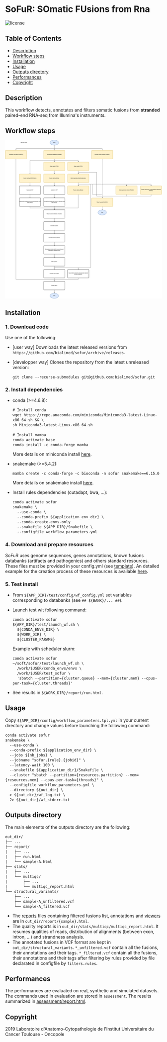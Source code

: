 # SoFuR: SOmatic FUsions from Rna

![license](https://img.shields.io/badge/license-GPLv3-blue)

## Table of Contents
* [Description](#description)
* [Workflow steps](#workflow-steps)
* [Installation](#installation)
* [Usage](#usage)
* [Outputs directory](#outputs-directory)
* [Performances](#performances)
* [Copyright](#copyright)

## Description
This workflow detects, annotates and filters somatic fusions from **stranded**
paired-end RNA-seq from Illumina's instruments.

## Workflow steps
![workflow](doc/img/workflow.png)

## Installation
### 1. Download code
Use one of the following:

* [user way] Downloads the latest released versions from
`https://github.com/bialimed/sofur/archive/releases`.
* [developper way] Clones the repository from the latest unreleased version:

      git clone --recurse-submodules git@github.com:bialimed/sofur.git

### 2. Install dependencies
* conda (>=4.6.8):

      # Install conda
      wget https://repo.anaconda.com/miniconda/Miniconda3-latest-Linux-x86_64.sh && \
      sh Miniconda3-latest-Linux-x86_64.sh

      # Install mamba
      conda activate base
      conda install -c conda-forge mamba

  More details on miniconda install [here](https://docs.conda.io/en/latest/miniconda.html).

* snakemake (>=5.4.2):

      mamba create -c conda-forge -c bioconda -n sofur snakemake==6.15.0

  More details on snakemake install [here](https://snakemake.readthedocs.io/en/stable/getting_started/installation.html).

* Install rules dependencies (cutadapt, bwa, ...):

      conda activate sofur
      snakemake \
        --use-conda \
        --conda-prefix ${application_env_dir} \
        --conda-create-envs-only
        --snakefile ${APP_DIR}/Snakefile \
        --configfile workflow_parameters.yml

### 4. Download and prepare resources
SoFuR uses genome sequences, genes annotations, known fusions databanks (artifacts
and pathogenics) and others standard resources. These files must be provided in
your config.yml (see [template](config/workflow_parameters.tpl.yml)).
An detailed example for the creation process of these resources is available
[here](doc/prepare_databanks.md).

### 5. Test install
* From `${APP_DIR}/test/config/wf_config.yml` set variables corresponding to
databanks (see `## ${BANK}/... ##`).

* Launch test wit following command:

      conda activate sofur
      ${APP_DIR}/test/launch_wf.sh \
        ${CONDA_ENVS_DIR} \
        ${WORK_DIR} \
        ${CLUSTER_PARAMS}

  Example with scheduler slurm:

      conda activate sofur
      ~/soft/sofur/test/launch_wf.sh \
        /work/$USER/conda_envs/envs \
        /work/$USER/test_sofur \
        'sbatch --partition={cluster.queue} --mem={cluster.mem} --cpus-per-task={cluster.threads}'

* See results in `${WORK_DIR}/report/run.html`.

## Usage
Copy `${APP_DIR}/config/workflow_parameters.tpl.yml` in your current directory
and change values before launching the following command:

    conda activate sofur
    snakemake \
      --use-conda \
      --conda-prefix ${application_env_dir} \
      --jobs ${nb_jobs} \
      --jobname "sofur.{rule}.{jobid}" \
      --latency-wait 100 \
      --snakefile ${application_dir}/Snakefile \
      --cluster "sbatch --partition={resources.partition} --mem={resources.mem} --cpus-per-task={threads}" \
      --configfile workflow_parameters.yml \
      --directory ${out_dir} \
      > ${out_dir}/wf_log.txt \
      2> ${out_dir}/wf_stderr.txt

## Outputs directory
The main elements of the outputs directory are the following:

    out_dir/
    ├── ...
    ├── report/
    |   ├── ...
    |   ├── run.html
    |   └── sample-A.html
    ├── stats/
    |   ├── ...
    |   └── multiqc/
    |       ├── ...
    |       └── multiqc_report.html
    └── structural_variants/
        ├── ...
        ├── sample-A_unfiltered.vcf
        └── sample-A_filtered.vcf

* The [reports](doc/img/example_EWSR1_FLI1.png) files containing filtered fusions
list, annotations and [viewers](doc/img/example_breakend_viewer.png) are in
`out_dir/report/{sample}.html`.
* The quality reports is in `out_dir/stats/multiqc/multiqc_report.html`. It
resumes qualities of reads, distribution of alignments (between exon, intron,
...) and strandness analysis.
* The annotated fusions in VCF format are kept in `out_dir/structural_variants`.
`*_unfiltered.vcf` contain all the fusions, their annotations and their tags.
`*_filtered.vcf` contain all the fusions, their annotations and their tags after
filtering by rules provided by file declarated in configfile by `filters.rules`.

## Performances
The performances are evaluated on real, synthetic and simulated datasets. The
commands used in evaluation are stored in `assessment`. The results summarized
in [assessment/report.html](assessment/report.html).

## Copyright
2019 Laboratoire d'Anatomo-Cytopathologie de l'Institut Universitaire du Cancer
Toulouse - Oncopole

